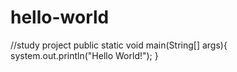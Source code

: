 # hello-world
//study project
public static void main(String[] args){
  system.out.println("Hello World!");
}
